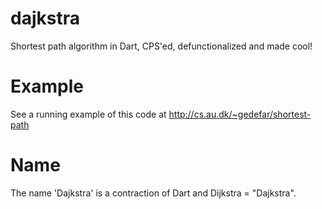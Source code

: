 dajkstra
========

Shortest path algorithm in Dart, CPS'ed, defunctionalized and made cool!

Example
========
See a running example of this code at http://cs.au.dk/~gedefar/shortest-path

Name
========
The name 'Dajkstra' is a contraction of Dart and Dijkstra = "Dajkstra".